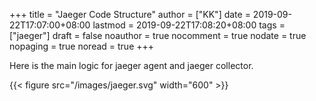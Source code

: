 +++
title = "Jaeger Code Structure"
author = ["KK"]
date = 2019-09-22T17:07:00+08:00
lastmod = 2019-09-22T17:08:20+08:00
tags = ["jaeger"]
draft = false
noauthor = true
nocomment = true
nodate = true
nopaging = true
noread = true
+++

Here is the main logic for jaeger agent and jaeger collector.

{{< figure src="/images/jaeger.svg" width="600" >}}
